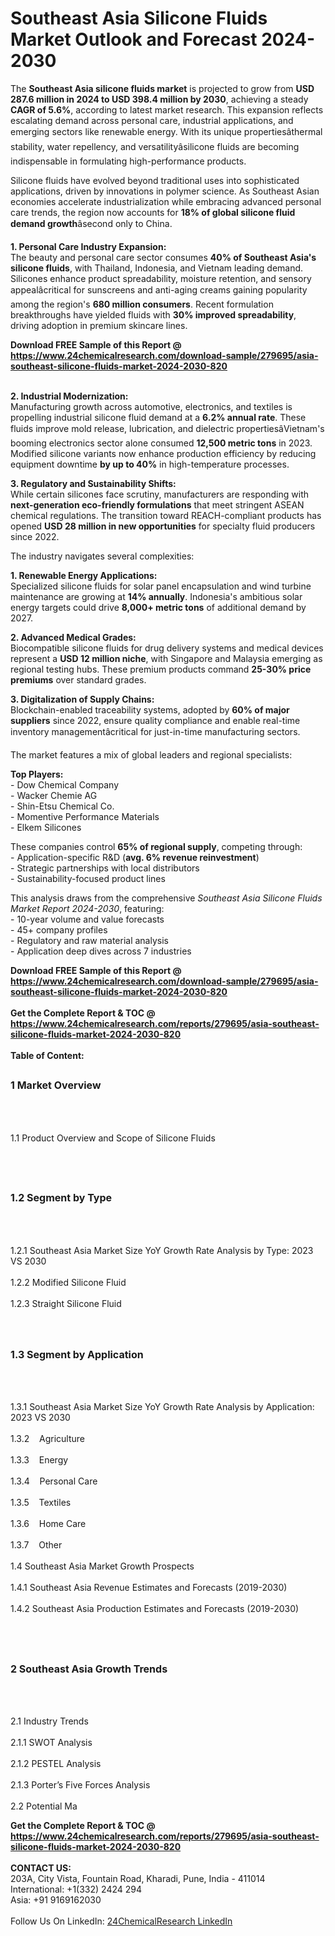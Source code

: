 <h1>Southeast Asia Silicone Fluids Market Outlook and Forecast 2024-2030</h1><p>The <strong>Southeast Asia silicone fluids market</strong> is projected to grow from <strong>USD 287.6 million in 2024 to USD 398.4 million by 2030</strong>, achieving a steady <strong>CAGR of 5.6%</strong>, according to latest market research. This expansion reflects escalating demand across personal care, industrial applications, and emerging sectors like renewable energy. With its unique propertiesâthermal stability, water repellency, and versatilityâsilicone fluids are becoming indispensable in formulating high-performance products.</p><p>Silicone fluids have evolved beyond traditional uses into sophisticated applications, driven by innovations in polymer science. As Southeast Asian economies accelerate industrialization while embracing advanced personal care trends, the region now accounts for <strong>18% of global silicone fluid demand growth</strong>âsecond only to China.</p><p><strong>1. Personal Care Industry Expansion:</strong><br>
The beauty and personal care sector consumes <strong>40% of Southeast Asia's silicone fluids</strong>, with Thailand, Indonesia, and Vietnam leading demand. Silicones enhance product spreadability, moisture retention, and sensory appealâcritical for sunscreens and anti-aging creams gaining popularity among the region's <strong>680 million consumers</strong>. Recent formulation breakthroughs have yielded fluids with <strong>30% improved spreadability</strong>, driving adoption in premium skincare lines.</p><div><b>Download FREE Sample of this Report @ 
            <a href="https://www.24chemicalresearch.com/download-sample/279695/asia-southeast-silicone-fluids-market-2024-2030-820">
            https://www.24chemicalresearch.com/download-sample/279695/asia-southeast-silicone-fluids-market-2024-2030-820</a></b></div><br><p><strong>2. Industrial Modernization:</strong><br>
Manufacturing growth across automotive, electronics, and textiles is propelling industrial silicone fluid demand at a <strong>6.2% annual rate</strong>. These fluids improve mold release, lubrication, and dielectric propertiesâVietnam's booming electronics sector alone consumed <strong>12,500 metric tons</strong> in 2023. Modified silicone variants now enhance production efficiency by reducing equipment downtime <strong>by up to 40%</strong> in high-temperature processes.</p><p><strong>3. Regulatory and Sustainability Shifts:</strong><br>
While certain silicones face scrutiny, manufacturers are responding with <strong>next-generation eco-friendly formulations</strong> that meet stringent ASEAN chemical regulations. The transition toward REACH-compliant products has opened <strong>USD 28 million in new opportunities</strong> for specialty fluid producers since 2022.</p><p>The industry navigates several complexities:</p><p><strong>1. Renewable Energy Applications:</strong><br>
Specialized silicone fluids for solar panel encapsulation and wind turbine maintenance are growing at <strong>14% annually</strong>. Indonesia's ambitious solar energy targets could drive <strong>8,000+ metric tons</strong> of additional demand by 2027.</p><p><strong>2. Advanced Medical Grades:</strong><br>
Biocompatible silicone fluids for drug delivery systems and medical devices represent a <strong>USD 12 million niche</strong>, with Singapore and Malaysia emerging as regional testing hubs. These premium products command <strong>25-30% price premiums</strong> over standard grades.</p><p><strong>3. Digitalization of Supply Chains:</strong><br>
Blockchain-enabled traceability systems, adopted by <strong>60% of major suppliers</strong> since 2022, ensure quality compliance and enable real-time inventory managementâcritical for just-in-time manufacturing sectors.</p><p>The market features a mix of global leaders and regional specialists:</p><p><strong>Top Players:</strong><br>
- Dow Chemical Company<br>
- Wacker Chemie AG<br>
- Shin-Etsu Chemical Co.<br>
- Momentive Performance Materials<br>
- Elkem Silicones</p><p>These companies control <strong>65% of regional supply</strong>, competing through:<br>
- Application-specific R&amp;D (<strong>avg. 6% revenue reinvestment</strong>)<br>
- Strategic partnerships with local distributors<br>
- Sustainability-focused product lines</p><p>This analysis draws from the comprehensive <em>Southeast Asia Silicone Fluids Market Report 2024-2030</em>, featuring:<br>
- 10-year volume and value forecasts<br>
- 45+ company profiles<br>
- Regulatory and raw material analysis<br>
- Application deep dives across 7 industries</p><div><b>Download FREE Sample of this Report @ 
            <a href="https://www.24chemicalresearch.com/download-sample/279695/asia-southeast-silicone-fluids-market-2024-2030-820">
            https://www.24chemicalresearch.com/download-sample/279695/asia-southeast-silicone-fluids-market-2024-2030-820</a></b></div><br><div><b>Get the Complete Report & TOC @ 
            <a href="https://www.24chemicalresearch.com/reports/279695/asia-southeast-silicone-fluids-market-2024-2030-820">
            https://www.24chemicalresearch.com/reports/279695/asia-southeast-silicone-fluids-market-2024-2030-820</a></b></div><br>
            <b>Table of Content:</b><p><h2><span style="font-size:16px"><strong>1 Market Overview&nbsp;&nbsp; &nbsp;</strong></span></h2><br />
<br />
<p>1.1 Product Overview and Scope of Silicone Fluids&nbsp;</p><br />
<br />
<h2><strong><span style="font-size:16px">1.2 Segment by Type&nbsp;&nbsp; &nbsp;</span></strong></h2><br />
<br />
<p>1.2.1 Southeast Asia Market Size YoY Growth Rate Analysis by Type: 2023 VS 2030&nbsp;&nbsp; &nbsp;<br /><br />
1.2.2 Modified Silicone Fluid&nbsp;&nbsp; &nbsp;<br /><br />
1.2.3 Straight Silicone Fluid<br /><br />
<br />
<h2><span style="font-size:16px"><strong>1.3 Segment by Application&nbsp;&nbsp;</strong></span></h2><br />
<br />
<p>1.3.1 Southeast Asia Market Size YoY Growth Rate Analysis by Application: 2023 VS 2030&nbsp;&nbsp; &nbsp;<br /><br />
1.3.2&nbsp;&nbsp; &nbsp;Agriculture<br /><br />
1.3.3&nbsp;&nbsp; &nbsp;Energy<br /><br />
1.3.4&nbsp;&nbsp; &nbsp;Personal Care<br /><br />
1.3.5&nbsp;&nbsp; &nbsp;Textiles<br /><br />
1.3.6&nbsp;&nbsp; &nbsp;Home Care<br /><br />
1.3.7&nbsp;&nbsp; &nbsp;Other<br /><br />
1.4 Southeast Asia Market Growth Prospects&nbsp;&nbsp; &nbsp;<br /><br />
1.4.1 Southeast Asia Revenue Estimates and Forecasts (2019-2030)&nbsp;&nbsp; &nbsp;<br /><br />
1.4.2 Southeast Asia Production Estimates and Forecasts (2019-2030)&nbsp;&nbsp;</p><br />
<br />
<h2><span style="font-size:16px"><strong>2 Southeast Asia Growth Trends&nbsp;&nbsp; &nbsp;</strong></span></h2><br />
<br />
<p>2.1 Industry Trends&nbsp;&nbsp; &nbsp;<br /><br />
2.1.1 SWOT Analysis&nbsp;&nbsp; &nbsp;<br /><br />
2.1.2 PESTEL Analysis&nbsp;&nbsp; &nbsp;<br /><br />
2.1.3 Porter&rsquo;s Five Forces Analysis&nbsp;&nbsp; &nbsp;<br /><br />
2.2 Potential Ma</p><div><b>Get the Complete Report & TOC @ 
            <a href="https://www.24chemicalresearch.com/reports/279695/asia-southeast-silicone-fluids-market-2024-2030-820">
            https://www.24chemicalresearch.com/reports/279695/asia-southeast-silicone-fluids-market-2024-2030-820</a></b></div><br><b>CONTACT US:</b><br>
            203A, City Vista, Fountain Road, Kharadi, Pune, India - 411014<br>
            International: +1(332) 2424 294<br>
            Asia: +91 9169162030 <br><br>
            Follow Us On LinkedIn: <a href="https://www.linkedin.com/company/24chemicalresearch/">24ChemicalResearch LinkedIn</a>